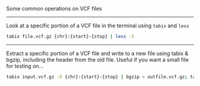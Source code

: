 
Some common operations on VCF files

----
Look at a specific portion of a VCF file in the terminal using `tabix` and `less`

```sh
tabix file.vcf.gz {chr}:{start}-{stop} | less -S
```
----
Extract a specific portion of a VCF file and write to a new file using tabix & bgzip, including the header from the old file. Useful if you want a small file for testing on...

```sh
tabix input.vcf.gz -h {chr}:{start}-{stop} | bgzip > outfile.vcf.gz; tabix outfile.vcf.gz
```

